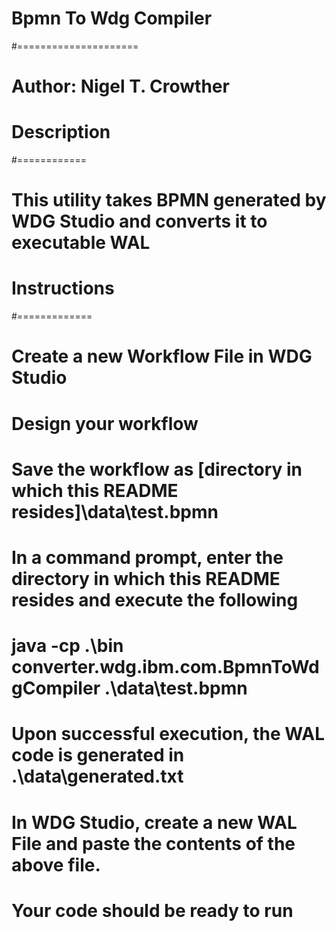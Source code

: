 # Bpmn To Wdg Compiler
#=====================
#
# Author: Nigel T. Crowther
#
# Description
#============
#
# This utility takes BPMN generated by WDG Studio and converts it to executable WAL 
#
# Instructions
#=============
#
# Create a new Workflow File in WDG Studio 
# Design your workflow
# Save the workflow as [directory in which this README resides]\data\test.bpmn
#
# In a command prompt, enter the directory in which this README resides and execute the following
#
# java -cp .\bin  converter.wdg.ibm.com.BpmnToWdgCompiler .\data\test.bpmn 
#
# Upon successful execution, the WAL code is generated in .\data\generated.txt
#
# In WDG Studio, create a new WAL File and paste the contents of the above file.
# Your code should be ready to run 
#